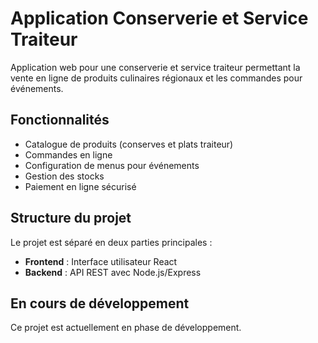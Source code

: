 # Application Conserverie et Service Traiteur

Application web pour une conserverie et service traiteur permettant la vente en ligne de produits culinaires régionaux et les commandes pour événements.

## Fonctionnalités

- Catalogue de produits (conserves et plats traiteur)
- Commandes en ligne
- Configuration de menus pour événements
- Gestion des stocks
- Paiement en ligne sécurisé

## Structure du projet

Le projet est séparé en deux parties principales :
- **Frontend** : Interface utilisateur React
- **Backend** : API REST avec Node.js/Express

## En cours de développement

Ce projet est actuellement en phase de développement.